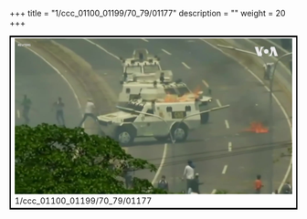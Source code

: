 +++
title = "1/ccc_01100_01199/70_79/01177"
description = ""
weight = 20
+++

<table style="border:2px solid black;max-width:800px;max-height:800px;" 
><tr><td>
<img class="center-fit-jpg"
src="/jpg_/aaa_20190430_NxaOmWaI8sI_01176.jpg">
1/ccc_01100_01199/70_79/01177
</img></td></tr></table>
